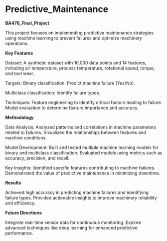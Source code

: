 # Predictive_Maintenance
**BA476_Final_Project**

This project focuses on implementing predictive maintenance strategies using machine learning to prevent failures and optimize machinery operations.

**Key Features**

Dataset: A synthetic dataset with 10,000 data points and 14 features, including air temperature, process temperature, rotational speed, torque, and tool wear.

Targets:
Binary classification: Predict machine failure (Yes/No).

Multiclass classification: Identify failure types.

Techniques:
Feature engineering to identify critical factors leading to failure.
Model evaluation to determine feature importance and accuracy.

**Methodology**

Data Analysis:
Analyzed patterns and correlations in machine parameters related to failures.
Visualized the relationships between features and machine conditions.

Model Development:
Built and tested multiple machine learning models for binary and multiclass classification.
Evaluated models using metrics such as accuracy, precision, and recall.

Key Insights:
Identified specific features contributing to machine failures.
Demonstrated the value of predictive maintenance in minimizing downtime.

**Results**

Achieved high accuracy in predicting machine failures and identifying failure types.
Provided actionable insights to improve machinery reliability and efficiency.

**Future Directions**

Integrate real-time sensor data for continuous monitoring.
Explore advanced techniques like deep learning for enhanced predictive performance.
